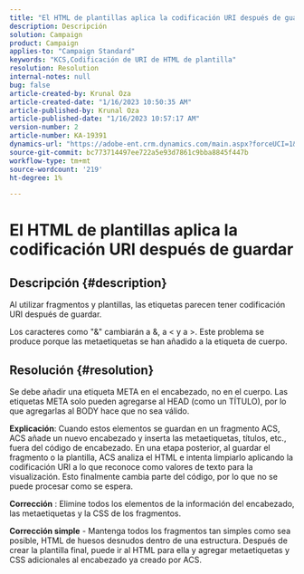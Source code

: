 ```yaml
---
title: "El HTML de plantillas aplica la codificación URI después de guardar"
description: Descripción
solution: Campaign
product: Campaign
applies-to: "Campaign Standard"
keywords: "KCS,Codificación de URI de HTML de plantilla"
resolution: Resolution
internal-notes: null
bug: false
article-created-by: Krunal Oza
article-created-date: "1/16/2023 10:50:35 AM"
article-published-by: Krunal Oza
article-published-date: "1/16/2023 10:57:17 AM"
version-number: 2
article-number: KA-19391
dynamics-url: "https://adobe-ent.crm.dynamics.com/main.aspx?forceUCI=1&pagetype=entityrecord&etn=knowledgearticle&id=7f34e194-8b95-ed11-aad1-6045bd006793"
source-git-commit: bc773714497ee722a5e93d7861c9bba8845f447b
workflow-type: tm+mt
source-wordcount: '219'
ht-degree: 1%

---
```


# El HTML de plantillas aplica la codificación URI después de guardar

## Descripción {#description}


Al utilizar fragmentos y plantillas, las etiquetas parecen tener codificación URI después de guardar.

Los caracteres como &quot;&amp;&quot; cambiarán a &amp;, a &lt; y a >. Este problema se produce porque las metaetiquetas se han añadido a la etiqueta de cuerpo.


## Resolución {#resolution}


Se debe añadir una etiqueta META en el encabezado, no en el cuerpo. Las etiquetas META solo pueden agregarse al HEAD (como un TÍTULO), por lo que agregarlas al BODY hace que no sea válido.

<b>Explicación</b>: Cuando estos elementos se guardan en un fragmento ACS, ACS añade un nuevo encabezado y inserta las metaetiquetas, títulos, etc., fuera del código de encabezado. En una etapa posterior, al guardar el fragmento o la plantilla, ACS analiza el HTML e intenta limpiarlo aplicando la codificación URI a lo que reconoce como valores de texto para la visualización. Esto finalmente cambia parte del código, por lo que no se puede procesar como se espera.

<b>Corrección</b> : Elimine todos los elementos de la información del encabezado, las metaetiquetas y la CSS de los fragmentos.

<b>Corrección simple</b> - Mantenga todos los fragmentos tan simples como sea posible, HTML de huesos desnudos dentro de una estructura. Después de crear la plantilla final, puede ir al HTML para ella y agregar metaetiquetas y CSS adicionales al encabezado ya creado por ACS.
